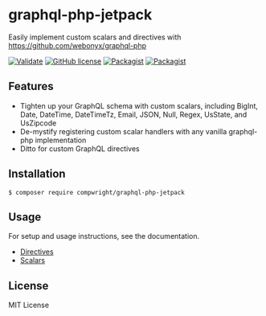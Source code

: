 # graphql-php-jetpack

Easily implement custom scalars and directives with https://github.com/webonyx/graphql-php

[![Validate](https://github.com/compwright/graphql-php-jetpack/actions/workflows/validate.yml/badge.svg)](https://github.com/compwright/graphql-php-jetpack/actions/workflows/validate.yml)
[![GitHub license](https://img.shields.io/github/license/compwright/graphql-php-jetpack.svg)](https://github.com/compwright/graphql-php-jetpack/blob/master/LICENSE)
[![Packagist](https://img.shields.io/packagist/v/compwright/graphql-php-jetpack.svg)](https://packagist.org/packages/compwright/graphql-php-jetpack)
[![Packagist](https://img.shields.io/packagist/dt/compwright/graphql-php-jetpack.svg)](https://packagist.org/packages/compwright/graphql-php-jetpack)

## Features

* Tighten up your GraphQL schema with custom scalars, including BigInt, Date, DateTime, DateTimeTz, Email, JSON, Null, Regex, UsState, and UsZipcode
* De-mystify registering custom scalar handlers with any vanilla graphql-php implementation
* Ditto for custom GraphQL directives

## Installation

```
$ composer require compwright/graphql-php-jetpack
```

## Usage

For setup and usage instructions, see the documentation.

* [Directives](docs/directives.md)
* [Scalars](docs/scalars.md)

## License

MIT License

